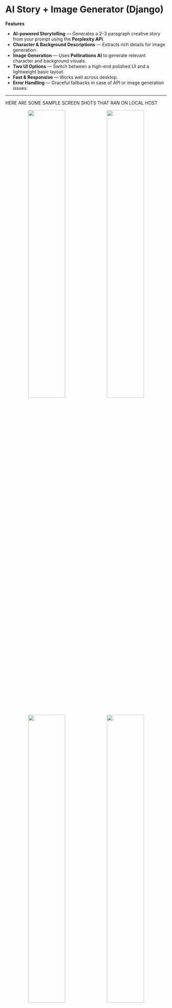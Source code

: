 # AI Story + Image Generator (Django)

**Features**
- **AI-powered Storytelling** — Generates a 2–3 paragraph creative story from your prompt using the **Perplexity API**.
- **Character & Background Descriptions** — Extracts rich details for image generation.
- **Image Generation** — Uses **Pollinations AI** to generate relevant character and background visuals.
- **Two UI Options** — Switch between a high-end polished UI and a lightweight basic layout.
- **Fast & Responsive** — Works well across desktop.
- **Error Handling** — Graceful fallbacks in case of API or image generation issues.

---
HERE ARE SOME SAMPLE SCREEN SHOTS THAT RAN ON LOCAL HOST
<!-- Row 1 -->
<p align="center">
  <img src="https://github.com/user-attachments/assets/a7c64617-de94-4c2a-ad13-91e3d49a7b6c" width="48%" />
  <img src="https://github.com/user-attachments/assets/90a55e1f-c5d1-4f65-819b-4fa7bfcb24c5" width="48%" />
</p>

<!-- Row 2 -->
<p align="center">
  <img src="https://github.com/user-attachments/assets/6f1be487-11d1-4dda-ae58-b3504f582d74" width="48%" />
  <img src="https://github.com/user-attachments/assets/aafa99ba-6f80-4002-a5fe-f0ed1c25bcd1" width="48%" />
</p>


##Installation & Setup

### 1️.Clone the Repository
```bash
git clone https://github.com/<your-username>/ai-story-image-generator-django.git
cd ai-story-image-generator-django
```
2️.Create Virtual Environment & Activate
```python -m venv venv```
# Windows
```venv\Scripts\activate```
# Mac/Linux
```source venv/bin/activate```

3️.Install Dependencies
```pip install -r requirements.txt```

4️.Create .env File
```PERPLEXITY_API_KEY=your_perplexity_api_key_here```

5️.Run Migrations
```python manage.py migrate```

6️.Start Server
```python manage.py runserver```


```Visit: http://127.0.0.1:8000```

Usage

Open the app in your browser.

Enter a creative story prompt (e.g., "A lonely astronaut discovers a secret garden on Mars").

Wait for the results — you'll get:

 """ 2–3 paragraph AI-generated story,Character description + image,Background description + image """

Switch between UI modes (see below).

| Mode                | Files Used                                                          | Description                                                                 |
|---------------------|---------------------------------------------------------------------|-----------------------------------------------------------------------------|
| **High-Level UI/UX** | `homeUIUX.html`, `resultUIUX.html`, `baseUIUX.html`, `style.css`     | Modern design with animations, gradients, and advanced CSS styling.        |
| **Low-Level UI**     | `home.html`, `result.html`, `base.html`                             | Minimal, fast-loading templates for quick testing and debugging.           |

---

Switching UI Modes

In views.py, you can load templates dynamically based on a setting:

# views.py
```
from django.conf import settings
from django.shortcuts import render

def home(request):
    if settings.UI_MODE == "high":
        return render(request, "mainapp/homeUIUX.html")
    return render(request, "mainapp/home.html")

def result(request):
    if settings.UI_MODE == "high":
        return render(request, "mainapp/resultUIUX.html")
    return render(request, "mainapp/result.html")
```
setup instructions:
## 🔑 API Key Setup

1. **Get a Perplexity API key:**
   - Sign up at [Perplexity.ai](https://www.perplexity.ai/)
   - Go to Settings → API Keys
   - Generate a new API key

2. **Create your environment file:**
 ```cp .env.example .env```

3. **Add your API key to `.env`:**
```PERPLEXITY_API_KEY=your_actual_api_key_here```

 **** Tip: Use High-Level UI for production and demos, and Low-Level UI for quick development and debugging. ****



